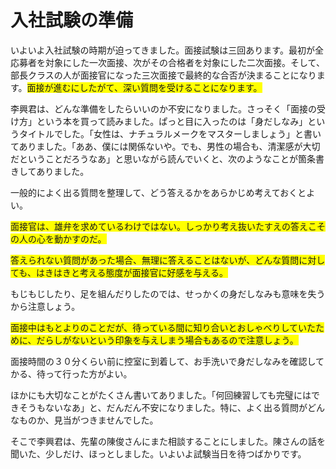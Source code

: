 # 入社試験の準備

いよいよ入社試験の時期が迫ってきました。面接試験は三回あります。最初が全応募者を対象にした一次面接、次がその合格者を対象にした二次面接。そして、部長クラスの人が面接官になった三次面接で最終的な合否が決まることになります。<span style="background-color: yellow;">面接が進むにしたがて、深い質問を受けることになります。</span>

李興君は、どんな準備をしたらいいのか不安になりました。さっそく「面接の受け方」という本を買って読みました。ぱっと目に入ったのは「身だしなみ」というタイトルでした。「女性は、ナチュラルメークをマスターしましょう」と書いてありました。「ああ、僕には関係ないや。でも、男性の場合も、清潔感が大切だということだろうなあ」と思いながら読んでいくと、次のようなことが箇条書きしてありました。

一般的によく出る質問を整理して、どう答えるかをあらかじめ考えておくとよい。

<span style="background-color: yellow;">面接官は、雄弁を求めているわけではない。しっかり考え抜いたすえの答えこその人の心を動かすのだ。</span>

<span style="background-color: yellow;">答えられない質問があった場合、無理に答えることはないが、どんな質問に対しても、はきはきと考える態度が面接官に好感を与える。</span>

もじもじしたり、足を組んだりしたのでは、せっかくの身だしなみも意味を失うから注意しょう。

<span style="background-color: yellow;">面接中はもとよりのことだが、待っている間に知り合いとおしゃべりしていたために、だらしがないという印象を与えしまう場合もあるので注意しょう。</span>

面接時間の３０分くらい前に控室に到着して、お手洗いで身だしなみを確認してかる、待って行った方がよい。

ほかにも大切なことがたくさん書いてありました。「何回練習しても完璧にはできそうもないなあ」と、だんだん不安になりました。特に、よく出る質問がどんなものか、見当がつきませんでした。

そこで李興君は、先輩の陳俊さんにまた相談することにしました。陳さんの話を聞いた、少しだけ、ほっとしました。いよいよ試験当日を待つばかりです。
